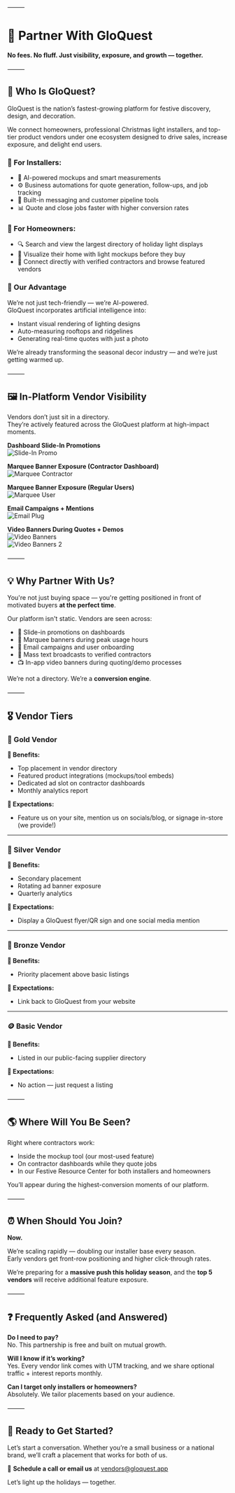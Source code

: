 ⸻

# 🤝 Partner With GloQuest

**No fees. No fluff. Just visibility, exposure, and growth — together.**

⸻

## 📌 Who Is GloQuest?

GloQuest is the nation’s fastest-growing platform for festive discovery, design, and decoration.

We connect homeowners, professional Christmas light installers, and top-tier product vendors under one ecosystem designed to drive sales, increase exposure, and delight end users.

### 🎄 For Installers:

- 🚀 AI-powered mockups and smart measurements
- ⚙️ Business automations for quote generation, follow-ups, and job tracking
- 💬 Built-in messaging and customer pipeline tools
- 📊 Quote and close jobs faster with higher conversion rates

### 🏡 For Homeowners:

- 🔍 Search and view the largest directory of holiday light displays
- 🎨 Visualize their home with light mockups before they buy
- 📲 Connect directly with verified contractors and browse featured vendors

### 🤖 Our Advantage

We’re not just tech-friendly — we’re AI-powered.  
GloQuest incorporates artificial intelligence into:

- Instant visual rendering of lighting designs
- Auto-measuring rooftops and ridgelines
- Generating real-time quotes with just a photo

We’re already transforming the seasonal decor industry — and we’re just getting warmed up.

⸻

## 🖼️ In-Platform Vendor Visibility

Vendors don’t just sit in a directory.  
They’re actively featured across the GloQuest platform at high-impact moments.

**Dashboard Slide-In Promotions**  
![Slide-In Promo](../assets/images/vendors/slideInPromo.png)

**Marquee Banner Exposure (Contractor Dashboard)**  
![Marquee Contractor](../assets/images/vendors/marquee.png)

**Marquee Banner Exposure (Regular Users)**  
![Marquee User](../assets/images/vendors/regUserMarquee.png)

**Email Campaigns + Mentions**  
![Email Plug](../assets/images/vendors/emailPlug.jpeg)

**Video Banners During Quotes + Demos**  
![Video Banners](../assets/images/vendors/videoBanners.png)  
![Video Banners 2](../assets/images/vendors/videoBanners2.png)

⸻

## 💡 Why Partner With Us?

You're not just buying space — you're getting positioned in front of motivated buyers **at the perfect time**.

Our platform isn't static. Vendors are seen across:

- 🎯 Slide-in promotions on dashboards
- 🧲 Marquee banners during peak usage hours
- 📩 Email campaigns and user onboarding
- 📱 Mass text broadcasts to verified contractors
- 📺 In-app video banners during quoting/demo processes

We’re not a directory. We’re a **conversion engine**.

⸻

## 🎖️ Vendor Tiers

### 🥇 Gold Vendor

**🎁 Benefits:**

- Top placement in vendor directory
- Featured product integrations (mockups/tool embeds)
- Dedicated ad slot on contractor dashboards
- Monthly analytics report

**📣 Expectations:**

- Feature us on your site, mention us on socials/blog, or signage in-store (we provide!)

---

### 🥈 Silver Vendor

**🎁 Benefits:**

- Secondary placement
- Rotating ad banner exposure
- Quarterly analytics

**📣 Expectations:**

- Display a GloQuest flyer/QR sign and one social media mention

---

### 🥉 Bronze Vendor

**🎁 Benefits:**

- Priority placement above basic listings

**📣 Expectations:**

- Link back to GloQuest from your website

---

### 🪙 Basic Vendor

**🎁 Benefits:**

- Listed in our public-facing supplier directory

**📣 Expectations:**

- No action — just request a listing

⸻

## 🌎 Where Will You Be Seen?

Right where contractors work:

- Inside the mockup tool (our most-used feature)
- On contractor dashboards while they quote jobs
- In our Festive Resource Center for both installers and homeowners

You’ll appear during the highest-conversion moments of our platform.

⸻

## ⏰ When Should You Join?

**Now.**

We’re scaling rapidly — doubling our installer base every season.  
Early vendors get front-row positioning and higher click-through rates.

We’re preparing for a **massive push this holiday season**, and the **top 5 vendors** will receive additional feature exposure.

⸻

## ❓ Frequently Asked (and Answered)

**Do I need to pay?**  
No. This partnership is free and built on mutual growth.

**Will I know if it’s working?**  
Yes. Every vendor link comes with UTM tracking, and we share optional traffic + interest reports monthly.

**Can I target only installers or homeowners?**  
Absolutely. We tailor placements based on your audience.

⸻

## 📣 Ready to Get Started?

Let’s start a conversation. Whether you’re a small business or a national brand, we’ll craft a placement that works for both of us.

📅 **Schedule a call or email us** at [vendors@gloquest.app](mailto:vendors@gloquest.app)

Let’s light up the holidays — together.
